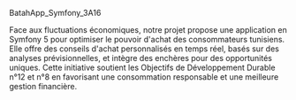 BatahApp_Symfony_3A16
	
Face aux fluctuations économiques, notre projet propose une application en Symfony 5 pour optimiser le pouvoir d'achat des consommateurs tunisiens. Elle offre des conseils d'achat personnalisés en temps réel, basés sur des analyses prévisionnelles, et intègre des enchères pour des opportunités uniques. Cette initiative soutient les Objectifs de Développement Durable n°12 et n°8 en favorisant une consommation responsable et une meilleure gestion financière.
